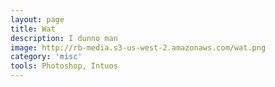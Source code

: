 ```yaml
---
layout: page
title: Wat
description: I dunno man
image: http://rb-media.s3-us-west-2.amazonaws.com/wat.png
category: 'misc'
tools: Photoshop, Intuos
---
```



